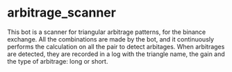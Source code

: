 # arbitrage_scanner



This bot is a scanner for triangular arbitrage patterns, for the binance exchange.
All the combinations are made by the bot, and it continuously performs the calculation on all the pair to detect arbitages.
When arbitrages are detected, they are recorded in a log with the triangle name, the gain and the type of arbitrage: long or short.

